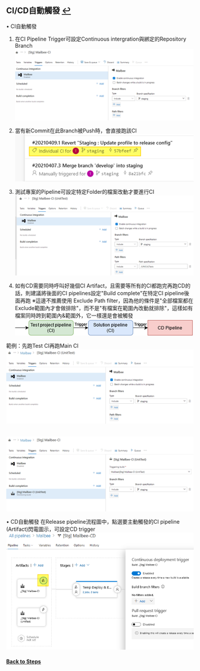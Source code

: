 ## CI/CD自動觸發 [↩](https://github.com/timmchentw/Timm_WebNote/blob/main/Azure%20Pipilines/CICD%E8%A9%B3%E7%B4%B0%E6%B5%81%E7%A8%8B%E7%AD%86%E8%A8%98.md)

• CI自動觸發
1. 在CI Pipeline Trigger可設定Continuous intergration與綁定的Repository Branch
<br> ![](https://github.com/timmchentw/Timm_WebNote/blob/main/Azure%20Pipilines/images/7-1.png)<br>

2. 當有新Commit在此Branch被Push時，會直接跑該CI
<br> ![](https://github.com/timmchentw/Timm_WebNote/blob/main/Azure%20Pipilines/images/7-2.png)<br>

3. 測試專案的Pipeline可設定特定Folder的檔案改動才要進行CI
<br> ![](https://github.com/timmchentw/Timm_WebNote/blob/main/Azure%20Pipilines/images/7-3.png)<br>

4. 如有CD需要同時呼叫好幾個CI Artifact，且需要等所有的CI都跑完再跑CD的話，則建議將後面的CI pipelines設定"Build complete"在特定CI pipeline後面再跑
※這邊不推薦使用 Exclude Path filter，因為他的條件是"全部檔案都在Exclude範圍內才會做排除"，而不是"有檔案在範圍內改動就排除"，這樣如有檔案同時跨到範圍內&範圍外，它一樣還是會被觸發
<br> ![](https://github.com/timmchentw/Timm_WebNote/blob/main/Azure%20Pipilines/images/7-4.png)<br>


範例：先跑Test CI再跑Main CI
<br> ![](https://github.com/timmchentw/Timm_WebNote/blob/main/Azure%20Pipilines/images/7-5.png)<br>

<br> ![](https://github.com/timmchentw/Timm_WebNote/blob/main/Azure%20Pipilines/images/7-6.png)<br>







• CD自動觸發
在Release pipeline流程圖中，點選要主動觸發的CI pipeline (Artifact)閃電圖示，可設定CD trigger
<br> ![](https://github.com/timmchentw/Timm_WebNote/blob/main/Azure%20Pipilines/images/7-7.png)<br>




#### [Back to Steps](https://github.com/timmchentw/Timm_WebNote/blob/main/Azure%20Pipilines/CICD%E8%A9%B3%E7%B4%B0%E6%B5%81%E7%A8%8B%E7%AD%86%E8%A8%98.md)